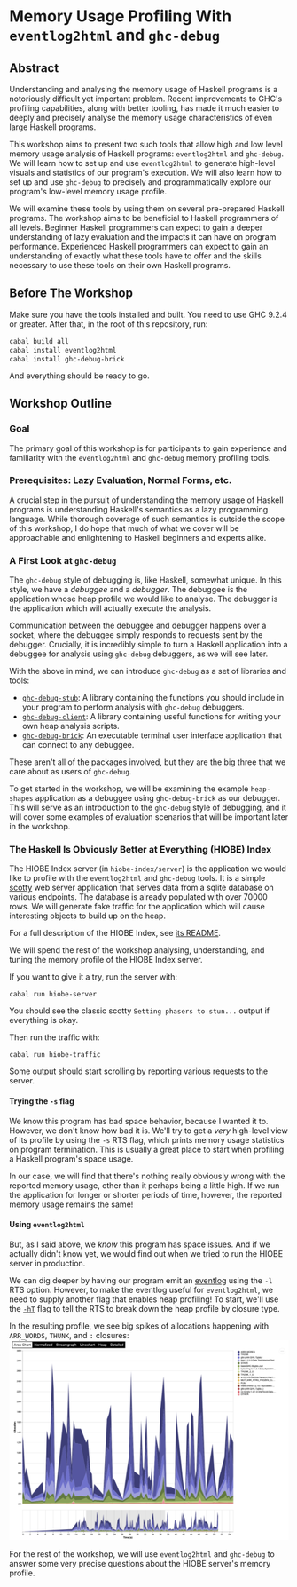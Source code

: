 # Memory Usage Profiling With `eventlog2html` and `ghc-debug`

## Abstract

Understanding and analysing the memory usage of Haskell programs is a
notoriously difficult yet important problem. Recent improvements to GHC's
profiling capabilities, along with better tooling, has made it much easier to
deeply and precisely analyse the memory usage characteristics of even large
Haskell programs.

This workshop aims to present two such tools that allow high and low level
memory usage analysis of Haskell programs: `eventlog2html` and `ghc-debug`. We
will learn how to set up and use `eventlog2html` to generate high-level visuals
and statistics of our program's execution. We will also learn how to set up and
use `ghc-debug` to precisely and programmatically explore our program's
low-level memory usage profile.

We will examine these tools by using them on several pre-prepared Haskell
programs. The workshop aims to be beneficial to Haskell programmers of all
levels. Beginner Haskell programmers can expect to gain a deeper understanding
of lazy evaluation and the impacts it can have on program performance.
Experienced Haskell programmers can expect to gain an understanding of exactly
what these tools have to offer and the skills necessary to use these tools on
their own Haskell programs.

## Before The Workshop

Make sure you have the tools installed and built. You need to use GHC 9.2.4 or
greater. After that, in the root of this repository, run:
```
cabal build all
cabal install eventlog2html
cabal install ghc-debug-brick
```
And everything should be ready to go.

## Workshop Outline

### Goal

The primary goal of this workshop is for participants to gain experience and
familiarity with the `eventlog2html` and `ghc-debug` memory profiling tools.

### Prerequisites: Lazy Evaluation, Normal Forms, etc.

A crucial step in the pursuit of understanding the memory usage of Haskell
programs is understanding Haskell's semantics as a lazy programming language.
While thorough coverage of such semantics is outside the scope of this workshop,
I do hope that much of what we cover will be approachable and enlightening to
Haskell beginners and experts alike.

### A First Look at `ghc-debug`

The `ghc-debug` style of debugging is, like Haskell, somewhat unique. In this
style, we have a *debuggee* and a *debugger*. The debuggee is the application
whose heap profile we would like to analyse. The debugger is the application
which will actually execute the analysis.

Communication between the debuggee and debugger happens over a socket, where the
debuggee simply responds to requests sent by the debugger. Crucially, it is
incredibly simple to turn a Haskell application into a debuggee for analysis
using `ghc-debug` debuggers, as we will see later.

With the above in mind, we can introduce `ghc-debug` as a set of libraries and
tools:

- [`ghc-debug-stub`](https://hackage.haskell.org/package/ghc-debug-stub): A
  library containing the functions you should include in your program to
  perform analysis with `ghc-debug` debuggers.
- [`ghc-debug-client`](https://hackage.haskell.org/package/ghc-debug-client): A
  library containing useful functions for writing your own heap analysis
  scripts.
- [`ghc-debug-brick`](https://hackage.haskell.org/package/ghc-debug-brick): An
  executable terminal user interface application that can connect to any
  debuggee.

These aren't all of the packages involved, but they are the big three that we
care about as users of `ghc-debug`.

To get started in the workshop, we will be examining the example `heap-shapes`
application as a debuggee using `ghc-debug-brick` as our debugger. This will
serve as an introduction to the `ghc-debug` style of debugging, and it will
cover some examples of evaluation scenarios that will be important later in the
workshop.

### The Haskell Is Obviously Better at Everything (HIOBE) Index

The HIOBE Index server (in `hiobe-index/server`) is the application we would
like to profile with the `eventlog2html` and `ghc-debug` tools. It is a simple
[scotty](https://hackage.haskell.org/package/scotty) web server application that
serves data from a sqlite database on various endpoints. The database is already
populated with over 70000 rows. We will generate fake traffic for the
application which will cause interesting objects to build up on the heap.

For a full description of the HIOBE Index, see
[its README](./hiobe-index/README.md).

We will spend the rest of the workshop analysing, understanding, and tuning the
memory profile of the HIOBE Index server.

If you want to give it a try, run the server with:
```
cabal run hiobe-server
```
You should see the classic scotty `Setting phasers to stun...` output if
everything is okay.

Then run the traffic with:
```
cabal run hiobe-traffic
```
Some output should start scrolling by reporting various requests to the server.

#### Trying the `-s` flag

We know this program has bad space behavior, because I wanted it to. However, we
don't know how bad it is. We'll try to get a *very* high-level view of its
profile by using the `-s` RTS flag, which prints memory usage statistics on
program termination. This is usually a great place to start when profiling a
Haskell program's space usage.

In our case, we will find that there's nothing really obviously wrong with the
reported memory usage, other than it perhaps being a little high. If we run the
application for longer or shorter periods of time, however, the reported memory
usage remains the same!

#### Using `eventlog2html`

But, as I said above, we *know* this program has space issues. And if we
actually didn't know yet, we would find out when we tried to run the HIOBE
server in production.

We can dig deeper by having our program emit an
[eventlog](https://downloads.haskell.org/ghc/latest/docs/users_guide/runtime_control.html#rts-eventlog)
using the `-l` RTS option. However, to make the eventlog useful for
`eventlog2html`, we need to supply another flag that enables heap profiling! To
start, we'll use the
[`-hT`](https://downloads.haskell.org/ghc/latest/docs/users_guide/profiling.html#rts-options-for-heap-profiling)
flag to tell the RTS to break down the heap profile by closure type.

In the resulting profile, we see big spikes of allocations happening with
`ARR_WORDS`, `THUNK`, and `:` closures:
![area-chart](./assets/hiobe-hT-1.png)

For the rest of the workshop, we will use `eventlog2html` and `ghc-debug` to
answer some very precise questions about the HIOBE server's memory profile.
